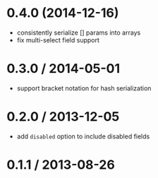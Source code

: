 # 0.4.0 (2014-12-16)

* consistently serialize [] params into arrays
* fix multi-select field support

# 0.3.0 / 2014-05-01

* support bracket notation for hash serialization

# 0.2.0 / 2013-12-05

* add `disabled` option to include disabled fields

# 0.1.1 / 2013-08-26
